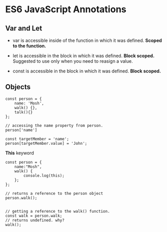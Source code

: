 # ES6 JavaScript Annotations

## Var and Let

- var is accessible inside of the function in which it was defined.
  **Scoped to the function.**

- let is accessible in the block in which it was defined. **Block scoped.** Suggested to use only when you need to reasign a value.

- const is accessible in the block in which it was defined. **Block scoped.**

## Objects

```
const person = {
    name: 'Mosh',
    walk() {},
    talk(){}
};

// accessing the name property from person.
person['name']

const targetMember = 'name';
person[targetMember.value] = 'John';
```

**This** keyword

```
const person = {
    name:"Mosh",
    walk() {
        console.log(this);
    };
};

// returns a reference to the person object
person.walk();


// getting a reference to the walk() function.
const walk = person.walk;
// returns undefined. why?
walk();

```
